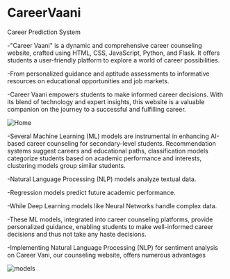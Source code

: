 # CareerVaani
Career Prediction System

-"Career Vaani" is a dynamic and comprehensive career counseling website, crafted using HTML, 
 CSS, JavaScript, Python, and Flask. It offers students a user-friendly platform to explore a 
 world of career possibilities.
 
-From personalized guidance and aptitude assessments to informative resources on educational 
 opportunities and job markets.
 
-Career Vaani empowers students to make informed career decisions. With its blend of technology 
 and expert insights, this website is a valuable companion on the journey to a successful and 
 fulfilling career.
 
![Home](https://github.com/KrishY17/CareerVaani/assets/96617218/82ac1708-06f0-472c-b1e3-0cbabf665a66)


-Several Machine Learning (ML) models are instrumental in enhancing AI-based career counseling 
 for secondary-level students. Recommendation systems suggest careers and educational paths, 
 classification models categorize students based on academic performance and interests, 
 clustering models group similar students.
 
-Natural Language Processing (NLP) models analyze textual data.

-Regression models predict future academic performance.

-While Deep Learning models like Neural Networks handle complex data. 

-These ML models, integrated into career counseling platforms, provide personalized guidance, 
 enabling students to make well-informed career decisions and thus not take any haste decisions.
 
-Implementing Natural Language Processing (NLP) for sentiment analysis on Career Vani, our 
 counseling website, offers numerous advantages
 
![models](https://github.com/KrishY17/CareerVaani/assets/96617218/061d7cde-614a-44d1-8699-d74203b3d954)

 

